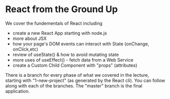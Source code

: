 # React from the Ground Up

We cover the fundementals of React including
- create a new React App starting with node.js
- more about JSX
- how your page's DOM events can interact with State (onChange, onClick,etc)
- review of useState()  & how to avoid mutating state
- more uses of useEffect() - fetch data from a Web Service
- create a Custom Child Component with "props" (attributes)

There is a branch for every phase of what we covered in the lecture, starting with "1-new-project" (as generated by the React cli).  You can follow along with each of the branches.  The "master" branch is the final application.
